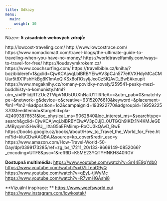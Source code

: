 ```yaml
---
title: Odkazy
menu:
  main:
    weight: 30
---
```


Název: **5 zásadních webových zdrojů:**
<p>
http://lowcost-traveling.com/
http://www.lowcostrace.com/
https://www.nomadicmatt.com/travel-blogs/the-ultimate-guide-to-traveling-when-you-have-no-money/
https://worldtravelfamily.com/ways-to-travel-for-free/
https://loudavymkrokem.cz/
https://www.couchsurfing.com/
https://travelbible.cz/kniha/?bozibibleref=1&gclid=CjwKCAjwqLblBRBYEiwAV3pCJn577eKVXHdyMCaCMUar5t8X1FshHkBg8K1mAxQiKSx8oI1OsyIjJxoCz5IQAvD_BwE#koupit
https://www.megaknihy.cz/romany-povidky-novely/259541-pesky-mezi-buddhisty-a-komunisty.html?utm_si=RFlidjRTZUc2TWpVNU5UUXhNalU1TlRReA==&utm_pab=0&matchtype=&network=g&device=c&creative=63152076610&keyword=&placement=&param1=&param2=&adposition=1o2&campaignid=193922770&adgroupid=19959225370&feeditemid=&targetid=pla-424093876531&loc_physical_ms=9062840&loc_interest_ms=&searchtype=search&gclid=CjwKCAjwqLblBRBYEiwAV3pCJjD_0UTGQh9iKEt1N4KMJeGEJMByqvmiSHwRU__IXaG5aEFMiimp-RoCU3kQAvD_BwE
https://books.google.cz/books/about/How_to_Travel_the_World_for_Free.html?id=kluCDwAAQBAJ&source=kp_cover&redir_esc=y
https://www.amazon.com/How-Travel-World-50-Day/dp/0399173285/ref=zg_bs_17211_20/133-9669149-0852066?_encoding=UTF8&psc=1&refRID=K5ME23YQTYHNKH840RGV </p>

**Dostupná multimédia:**
https://www.youtube.com/watch?v=Sr44E9qYdb0
https://www.youtube.com/watch?v=07IiTeaG9yQ
https://www.youtube.com/watch?v=qEyL-tjWyMc
https://www.youtube.com/watch?v=R7vmHGAshi8


**Vizuální inspirace: **
https://www.weefsworld.eu/
https://www.instagram.com/lowkostak/
</p>
